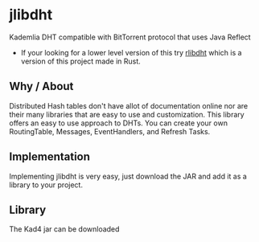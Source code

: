 # jlibdht
Kademlia DHT compatible with BitTorrent protocol that uses Java Reflect
- If your looking for a lower level version of this try [rlibdht](https://github.com/octorrent/rlibdht) which is a version of this project made in Rust.

Why / About
-----
Distributed Hash tables don't have allot of documentation online nor are their many libraries that are easy to use and customization. This library offers an easy to use approach to DHTs. You can create your own RoutingTable, Messages, EventHandlers, and Refresh Tasks.

Implementation
-----
Implementing jlibdht is very easy, just download the JAR and add it as a library to your project.

Library
-----
The Kad4 jar can be downloaded
